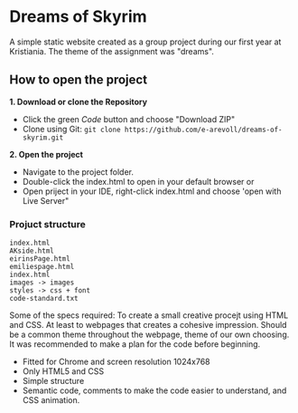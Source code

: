 # Dreams of Skyrim

A simple static website created as a group project during our first year at Kristiania. The theme of the assignment was "dreams". 

## How to open the project
**1. Download or clone the Repository**
- Click the green *Code* button and choose "Download ZIP"
- Clone using Git: ```git clone https://github.com/e-arevoll/dreams-of-skyrim.git ```

**2. Open the project**
- Navigate to the project folder.
- Double-click the index.html to open in your default browser   or  
- Open priject in your IDE, right-click index.html and choose 'open with Live Server"

### Projuct structure
```
index.html
AKside.html
eirinsPage.html
emiliespage.html
index.html
images -> images
styles -> css + font
code-standard.txt
```

Some of the specs required:
To create a small creative procejt using HTML and CSS. At least to webpages that creates a cohesive impression. Should be a common theme throughout the webpage, theme of our own choosing. It was recommended to make a plan for the code before beginning.
- Fitted for Chrome and screen resolution 1024x768
- Only HTML5 and CSS
- Simple structure
- Semantic code, comments to make the code easier to understand, and CSS animation.
